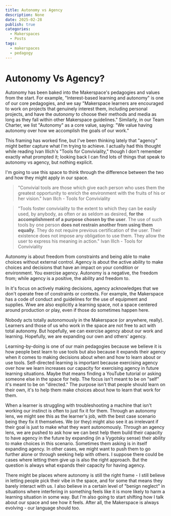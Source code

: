 ```yaml
---
title: Autonomy vs Agency
description: None
date: 2025-02-28
publish: true
categories:
  - Makerspaces
  - Posts
tags:
  - makerspaces
  - pedagogy
---
```



# Autonomy Vs Agency?

Autonomy has been baked into the Makerspace's pedagogies and values from the start. For example, "Interest-based learning and autonomy" is one of our core pedagogies, and we say "Makerspace learners are encouraged to work on projects that genuinely interest them, including personal projects, and have the *autonomy* to choose their methods and media as long as they fall within other Makerspace guidelines." Similarly, in our Team Charter, we list "Autonomy" as a core value, saying: "We value having autonomy over how we accomplish the goals of our work."

This framing has worked fine, but I've been thinking lately that "agency" might better capture what I'm  trying to achieve. I actually had this thought while reading Ivan Illich's "Tools for Conviviality," though I don't remember exactly what prompted it; looking back I can find lots of things that speak to autonomy vs agency, but nothing explicit. 

I'm going to use this space to think through the difference between the two and how they might apply in our space. 

> "Convivial tools are those which give each person who uses them the greatest opportunity to enrich the environment with the fruits of his or her vision." Ivan Illch - Tools for Conviviality

> "Tools foster conviviality to the extent to which they can be easily used, by anybody, as often or as seldom as desired, **for the accomplishment of a purpose chosen by the user**. The use of such tools by one person **does not restrain another from using them equally**. They do not require previous certification of the user. Their existence does not impose any obligation to use them. They allow the user to express his meaning in action." Ivan Illch - Tools for Conviviality

Autonomy is about freedom from constraints and being able to make choices without external control.  Agency is about the active ability to make choices and decisions that have an impact on your condition or environment. You exercise agency. Autonomy is a negative, the freedom from; while agency is a positive, the ability and freedom to. 

In it's focus on actively making decisions, agency acknowledges that we don't operate free of constraints or contexts. For example, the Makerspace has a code of conduct and guidelines for the use of equipment and supplies. Wwe are also explicitly a learning space, not a space centered around production or play, even if those do sometimes happen here. 

Nobody acts totally autonomously in the Makerspace (or anywhere, really). Learners and those of us who work in the space are not free to act with total autonomy. But hopefully, we can exercise agency about our work and learning. Hopefully, we are expanding our own and others' agency.  

Learning-by-doing is one of our main pedagogies because we believe it is how people best learn to use tools but also because it expands their agency when it comes to making decisions about when and how to learn about or use tools. Self-directed learning is important because exercising agency over how we learn increases our capacity for exercising agency in future learning situations. Maybe that means finding a YouTube tutorial or asking someone else in the space for help. The focus isn't meant to be on "self" it's meant to be on "directed." The purpose isn't that people should learn on their own, it's to help them make choices about how to learn that work for them. 

When a learner is struggling with troubleshooting a machine that isn't working our instinct is often to just fix it for them. Through an autonomy lens, we might see this as the learner's job, with the best case scenario being they fix it themselves. We (or they) might also see it as irrelevant if their goal is just to make what they want autonomously.  Through an agency lens, we are pushed to ask how we can best help them build their capacity to have agency in the future by expanding (in a Vygotsky sense) their ability to make choices in this scenario. Sometimes them asking is in itself expanding agency. In other cases, we might want to push them to go further alone or through seeking help with others. I suppose there could be cases where letting them give up is also the right approach. But the question is always what expands their capacity for having agency. 

There might be places where autonomy is still the right frame - I still believe in letting people pick their vibe in the space, and for some that means they barely interact with us. I also believe in a certain level of "benign neglect" in situations where interfering in something feels like it is more likely to harm a learning situation in some way. But I'm also going to start shifting how I talk about our space and see how it feels. After all, the Makerspace is always evolving - our language should too.
